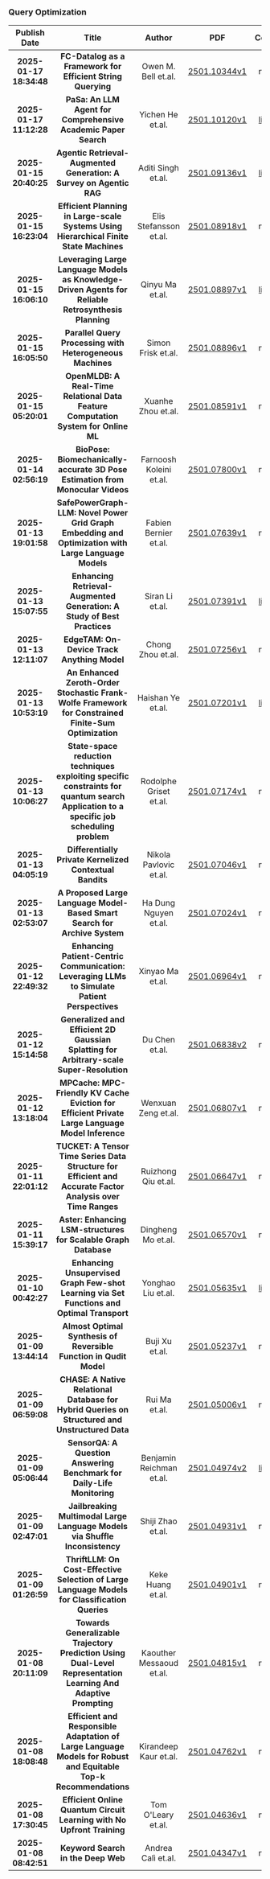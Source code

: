 
### Query Optimization
|Publish Date|Title|Author|PDF|Code|
| :---: | :---: | :---: | :---: | :---: |
|**2025-01-17 18:34:48**|**FC-Datalog as a Framework for Efficient String Querying**|Owen M. Bell et.al.|[2501.10344v1](http://arxiv.org/abs/2501.10344v1)|null|
|**2025-01-17 11:12:28**|**PaSa: An LLM Agent for Comprehensive Academic Paper Search**|Yichen He et.al.|[2501.10120v1](http://arxiv.org/abs/2501.10120v1)|[link](https://github.com/bytedance/pasa)|
|**2025-01-15 20:40:25**|**Agentic Retrieval-Augmented Generation: A Survey on Agentic RAG**|Aditi Singh et.al.|[2501.09136v1](http://arxiv.org/abs/2501.09136v1)|[link](https://github.com/asinghcsu/agenticrag-survey)|
|**2025-01-15 16:23:04**|**Efficient Planning in Large-scale Systems Using Hierarchical Finite   State Machines**|Elis Stefansson et.al.|[2501.08918v1](http://arxiv.org/abs/2501.08918v1)|null|
|**2025-01-15 16:06:10**|**Leveraging Large Language Models as Knowledge-Driven Agents for Reliable   Retrosynthesis Planning**|Qinyu Ma et.al.|[2501.08897v1](http://arxiv.org/abs/2501.08897v1)|[link](https://github.com/qinyuma316/retrosynthesisagent)|
|**2025-01-15 16:05:50**|**Parallel Query Processing with Heterogeneous Machines**|Simon Frisk et.al.|[2501.08896v1](http://arxiv.org/abs/2501.08896v1)|null|
|**2025-01-15 05:20:01**|**OpenMLDB: A Real-Time Relational Data Feature Computation System for   Online ML**|Xuanhe Zhou et.al.|[2501.08591v1](http://arxiv.org/abs/2501.08591v1)|null|
|**2025-01-14 02:56:19**|**BioPose: Biomechanically-accurate 3D Pose Estimation from Monocular   Videos**|Farnoosh Koleini et.al.|[2501.07800v1](http://arxiv.org/abs/2501.07800v1)|null|
|**2025-01-13 19:01:58**|**SafePowerGraph-LLM: Novel Power Grid Graph Embedding and Optimization   with Large Language Models**|Fabien Bernier et.al.|[2501.07639v1](http://arxiv.org/abs/2501.07639v1)|null|
|**2025-01-13 15:07:55**|**Enhancing Retrieval-Augmented Generation: A Study of Best Practices**|Siran Li et.al.|[2501.07391v1](http://arxiv.org/abs/2501.07391v1)|[link](https://github.com/ali-bahrainian/rag_best_practices)|
|**2025-01-13 12:11:07**|**EdgeTAM: On-Device Track Anything Model**|Chong Zhou et.al.|[2501.07256v1](http://arxiv.org/abs/2501.07256v1)|null|
|**2025-01-13 10:53:19**|**An Enhanced Zeroth-Order Stochastic Frank-Wolfe Framework for   Constrained Finite-Sum Optimization**|Haishan Ye et.al.|[2501.07201v1](http://arxiv.org/abs/2501.07201v1)|[link](https://github.com/yinghuih/zsfw-dvr)|
|**2025-01-13 10:06:27**|**State-space reduction techniques exploiting specific constraints for   quantum search Application to a specific job scheduling problem**|Rodolphe Griset et.al.|[2501.07174v1](http://arxiv.org/abs/2501.07174v1)|null|
|**2025-01-13 04:05:19**|**Differentially Private Kernelized Contextual Bandits**|Nikola Pavlovic et.al.|[2501.07046v1](http://arxiv.org/abs/2501.07046v1)|null|
|**2025-01-13 02:53:07**|**A Proposed Large Language Model-Based Smart Search for Archive System**|Ha Dung Nguyen et.al.|[2501.07024v1](http://arxiv.org/abs/2501.07024v1)|null|
|**2025-01-12 22:49:32**|**Enhancing Patient-Centric Communication: Leveraging LLMs to Simulate   Patient Perspectives**|Xinyao Ma et.al.|[2501.06964v1](http://arxiv.org/abs/2501.06964v1)|null|
|**2025-01-12 15:14:58**|**Generalized and Efficient 2D Gaussian Splatting for Arbitrary-scale   Super-Resolution**|Du Chen et.al.|[2501.06838v2](http://arxiv.org/abs/2501.06838v2)|null|
|**2025-01-12 13:18:04**|**MPCache: MPC-Friendly KV Cache Eviction for Efficient Private Large   Language Model Inference**|Wenxuan Zeng et.al.|[2501.06807v1](http://arxiv.org/abs/2501.06807v1)|null|
|**2025-01-11 22:01:12**|**TUCKET: A Tensor Time Series Data Structure for Efficient and Accurate   Factor Analysis over Time Ranges**|Ruizhong Qiu et.al.|[2501.06647v1](http://arxiv.org/abs/2501.06647v1)|null|
|**2025-01-11 15:39:17**|**Aster: Enhancing LSM-structures for Scalable Graph Database**|Dingheng Mo et.al.|[2501.06570v1](http://arxiv.org/abs/2501.06570v1)|null|
|**2025-01-10 00:42:27**|**Enhancing Unsupervised Graph Few-shot Learning via Set Functions and   Optimal Transport**|Yonghao Liu et.al.|[2501.05635v1](http://arxiv.org/abs/2501.05635v1)|[link](https://github.com/keaml-jlu/star)|
|**2025-01-09 13:44:14**|**Almost Optimal Synthesis of Reversible Function in Qudit Model**|Buji Xu et.al.|[2501.05237v1](http://arxiv.org/abs/2501.05237v1)|null|
|**2025-01-09 06:59:08**|**CHASE: A Native Relational Database for Hybrid Queries on Structured and   Unstructured Data**|Rui Ma et.al.|[2501.05006v1](http://arxiv.org/abs/2501.05006v1)|null|
|**2025-01-09 05:06:44**|**SensorQA: A Question Answering Benchmark for Daily-Life Monitoring**|Benjamin Reichman et.al.|[2501.04974v2](http://arxiv.org/abs/2501.04974v2)|[link](https://github.com/benjamin-reichman/sensorqa)|
|**2025-01-09 02:47:01**|**Jailbreaking Multimodal Large Language Models via Shuffle Inconsistency**|Shiji Zhao et.al.|[2501.04931v1](http://arxiv.org/abs/2501.04931v1)|null|
|**2025-01-09 01:26:59**|**ThriftLLM: On Cost-Effective Selection of Large Language Models for   Classification Queries**|Keke Huang et.al.|[2501.04901v1](http://arxiv.org/abs/2501.04901v1)|null|
|**2025-01-08 20:11:09**|**Towards Generalizable Trajectory Prediction Using Dual-Level   Representation Learning And Adaptive Prompting**|Kaouther Messaoud et.al.|[2501.04815v1](http://arxiv.org/abs/2501.04815v1)|null|
|**2025-01-08 18:08:48**|**Efficient and Responsible Adaptation of Large Language Models for Robust   and Equitable Top-k Recommendations**|Kirandeep Kaur et.al.|[2501.04762v1](http://arxiv.org/abs/2501.04762v1)|null|
|**2025-01-08 17:30:45**|**Efficient Online Quantum Circuit Learning with No Upfront Training**|Tom O'Leary et.al.|[2501.04636v1](http://arxiv.org/abs/2501.04636v1)|null|
|**2025-01-08 08:42:51**|**Keyword Search in the Deep Web**|Andrea Calì et.al.|[2501.04347v1](http://arxiv.org/abs/2501.04347v1)|null|
